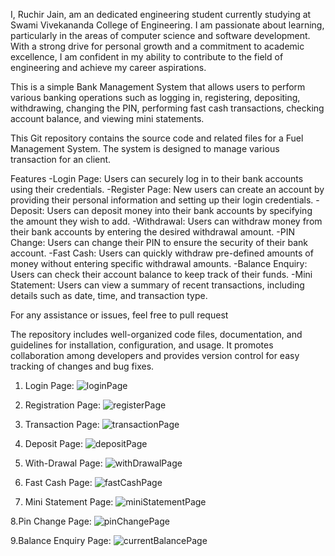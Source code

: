 I, Ruchir Jain, am an dedicated engineering student currently studying at Swami Vivekananda College of Engineering. I am passionate about learning, particularly in the areas of computer science and software development. With a strong drive for personal growth and a commitment to academic excellence, I am confident in my ability to contribute to the field of engineering and achieve my career aspirations.

This is a simple Bank Management System that allows users to perform various banking operations such as logging in, registering, depositing, withdrawing, changing the PIN, performing fast cash transactions, checking account balance, and viewing mini statements.

This Git repository contains the source code and related files for a Fuel Management System. The system is designed to manage various transaction for an client.

Features
-Login Page: Users can securely log in to their bank accounts using their credentials.
-Register Page: New users can create an account by providing their personal information and setting up their login credentials.
-Deposit: Users can deposit money into their bank accounts by specifying the amount they wish to add.
-Withdrawal: Users can withdraw money from their bank accounts by entering the desired withdrawal amount.
-PIN Change: Users can change their PIN to ensure the security of their bank account.
-Fast Cash: Users can quickly withdraw pre-defined amounts of money without entering specific withdrawal amounts.
-Balance Enquiry: Users can check their account balance to keep track of their funds.
-Mini Statement: Users can view a summary of recent transactions, including details such as date, time, and transaction type.


For any assistance or issues, feel free to pull request

The repository includes well-organized code files, documentation, and guidelines for installation, configuration, and usage. It promotes collaboration among developers and provides version control for easy tracking of changes and bug fixes.

1. Login Page:
![loginPage](https://github.com/ruchirjainn/bankManagementSystem/assets/114685271/5e815f82-b67f-426c-aebe-bfb388ad912a)

2. Registration Page:
![registerPage](https://github.com/ruchirjainn/bankManagementSystem/assets/114685271/ffc72884-8ed0-4c1a-9c77-d1faab94e185)

3. Transaction Page:
![transactionPage](https://github.com/ruchirjainn/bankManagementSystem/assets/114685271/e04a8214-9e43-4941-9d43-21f76e392e78)

4. Deposit Page:
![depositPage](https://github.com/ruchirjainn/bankManagementSystem/assets/114685271/7ff4671b-5096-4397-a2a3-b56e0238df71)

5. With-Drawal Page:
![withDrawalPage](https://github.com/ruchirjainn/bankManagementSystem/assets/114685271/e7db1208-d0fe-433c-97ae-00d12e7cef35)

6. Fast Cash Page:
![fastCashPage](https://github.com/ruchirjainn/bankManagementSystem/assets/114685271/632d8e02-8fd0-481f-af4e-138d142c9488)

7. Mini Statement Page:
![miniStatementPage](https://github.com/ruchirjainn/bankManagementSystem/assets/114685271/ed7ba586-d328-4df6-be3d-ae4788d329e6)

8.Pin Change Page:
![pinChangePage](https://github.com/ruchirjainn/bankManagementSystem/assets/114685271/90808c60-c8c5-4dbf-b8eb-3f8d34c93c92)

9.Balance Enquiry Page:
![currentBalancePage](https://github.com/ruchirjainn/bankManagementSystem/assets/114685271/4a288fc2-6b33-45a7-abbd-9f30c2637c6f)

